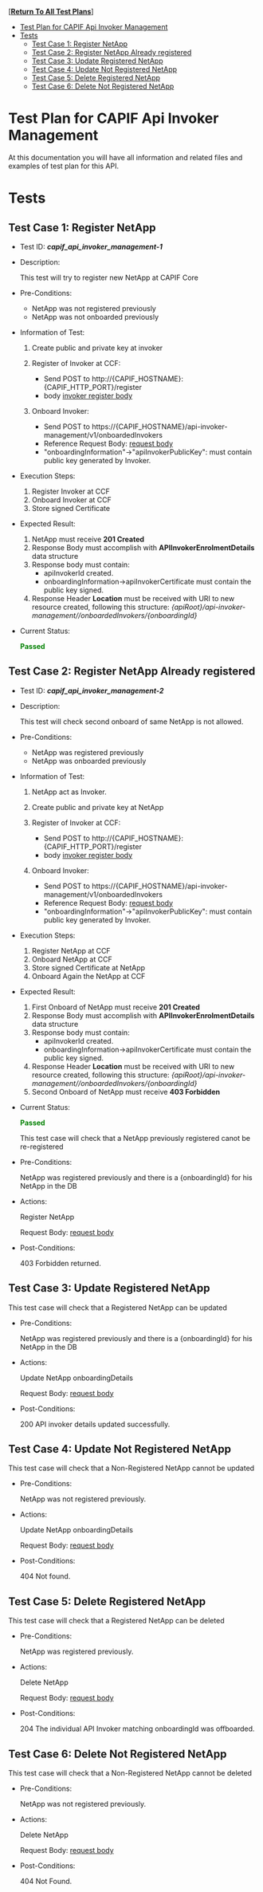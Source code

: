 [**[Return To All Test Plans]**]

- [Test Plan for CAPIF Api Invoker Management](#test-plan-for-capif-api-invoker-management)
- [Tests](#tests)
  - [Test Case 1: Register NetApp](#test-case-1-register-netapp)
  - [Test Case 2: Register NetApp Already registered](#test-case-2-register-netapp-already-registered)
  - [Test Case 3: Update Registered NetApp](#test-case-3-update-registered-netapp)
  - [Test Case 4: Update Not Registered NetApp](#test-case-4-update-not-registered-netapp)
  - [Test Case 5: Delete Registered NetApp](#test-case-5-delete-registered-netapp)
  - [Test Case 6: Delete Not Registered NetApp](#test-case-6-delete-not-registered-netapp)


# Test Plan for CAPIF Api Invoker Management
At this documentation you will have all information and related files and examples of test plan for this API.

# Tests

## Test Case 1: Register NetApp
* Test ID: ***capif_api_invoker_management-1***
* Description:

  This test will try to register new NetApp at CAPIF Core
* Pre-Conditions:

  * NetApp was not registered previously
  * NetApp was not onboarded previously
* Information of Test:

  1. Create public and private key at invoker

  2. Register of Invoker at CCF:
     * Send POST to http://{CAPIF_HOSTNAME}:{CAPIF_HTTP_PORT}/register 
     * body [invoker register body]

  3. Onboard Invoker:
     * Send POST to https://{CAPIF_HOSTNAME}/api-invoker-management/v1/onboardedInvokers
     * Reference Request Body: [request body]
     * "onboardingInformation"->"apiInvokerPublicKey": must contain public key generated by Invoker.

* Execution Steps:
  
  1. Register Invoker at CCF
  2. Onboard Invoker at CCF
  3. Store signed Certificate
   
* Expected Result:
  
  1. NetApp must receive **201 Created**
  2. Response Body must accomplish with **APIInvokerEnrolmentDetails** data structure
  3. Response body must contain:
     * apiInvokerId created.
     * onboardingInformation->apiInvokerCertificate must contain the public key signed.
  4. Response Header **Location** must be received with URI to new resource created, following this structure: *{apiRoot}/api-invoker-management/<apiVersion>/onboardedInvokers/{onboardingId}*
* Current Status:
  
  <span style="color:green">**Passed**</span>


## Test Case 2: Register NetApp Already registered

* Test ID: ***capif_api_invoker_management-2***
* Description:

  This test will check second onboard of same NetApp is not allowed.

* Pre-Conditions:

  * NetApp was registered previously
  * NetApp was onboarded previously
* Information of Test:

  1. NetApp act as Invoker.

  2. Create public and private key at NetApp

  3. Register of Invoker at CCF:
     * Send POST to http://{CAPIF_HOSTNAME}:{CAPIF_HTTP_PORT}/register 
     * body [invoker register body]

  4. Onboard Invoker:
     * Send POST to https://{CAPIF_HOSTNAME}/api-invoker-management/v1/onboardedInvokers
     * Reference Request Body: [request body]
     * "onboardingInformation"->"apiInvokerPublicKey": must contain public key generated by Invoker.

* Execution Steps:
  
  1. Register NetApp at CCF
  2. Onboard NetApp at CCF
  3. Store signed Certificate at NetApp
  4. Onboard Again the NetApp at CCF
  
* Expected Result:
  
  1. First Onboard of NetApp must receive **201 Created**
  2. Response Body must accomplish with **APIInvokerEnrolmentDetails** data structure
  3. Response body must contain:
     * apiInvokerId created.
     * onboardingInformation->apiInvokerCertificate must contain the public key signed.
  4. Response Header **Location** must be received with URI to new resource created, following this structure: *{apiRoot}/api-invoker-management/<apiVersion>/onboardedInvokers/{onboardingId}*
  5. Second Onboard of NetApp must receive **403 Forbidden**

* Current Status:
  
  <span style="color:green">**Passed**</span>
  
  This test case will check that a NetApp previously registered canot be re-registered

* Pre-Conditions:
  
  NetApp was registered previously and there is a {onboardingId} for his NetApp in the DB

* Actions:

  Register NetApp
  
  Request Body: [request body]

* Post-Conditions:
  
  403 Forbidden returned.

## Test Case 3: Update Registered NetApp  
  
  This test case will check that a Registered NetApp can be updated  

* Pre-Conditions:
  
  NetApp was registered previously and there is a {onboardingId} for his NetApp in the DB

* Actions:

  Update NetApp onboardingDetails
  
  Request Body: [request body]

* Post-Conditions:
  
  200 API invoker details updated successfully.

## Test Case 4: Update Not Registered NetApp 
  
  This test case will check that a Non-Registered NetApp cannot be updated  

* Pre-Conditions:
  
  NetApp was not registered previously.

* Actions:

  Update NetApp onboardingDetails
  
  Request Body: [request body]

* Post-Conditions:
  
  404 Not found.

## Test Case 5: Delete Registered NetApp   
  
  This test case will check that a Registered NetApp can be deleted  

* Pre-Conditions:
  
  NetApp was registered previously.

* Actions:

  Delete NetApp 
  
  Request Body: [request body]

* Post-Conditions:
  
  204 The individual API Invoker matching onboardingId was offboarded.

## Test Case 6: Delete Not Registered NetApp 
  
  This test case will check that a Non-Registered NetApp cannot be deleted  

* Pre-Conditions:
  
  NetApp was not registered previously.

* Actions:

  Delete NetApp 
  
  Request Body: [request body]

* Post-Conditions:
  
  404 Not Found.



[request body]: ./invoker_details_post_example.json  "API Invoker Request"
[invoker register body]: ./invoker_register_body.json  "Invoker Register Body"

[Return To All Test Plans]: ../README.md